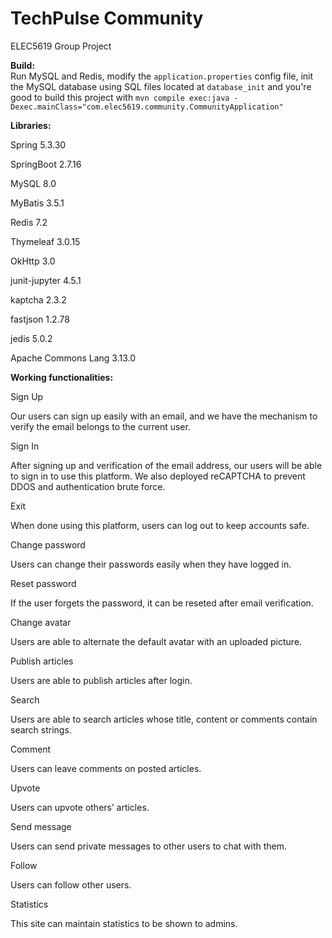 # TechPulse Community
ELEC5619 Group Project 


**Build:**  
Run MySQL and Redis, modify the `application.properties` config file, init the MySQL database using SQL files located at `database_init` and you're good to build this project with `mvn compile exec:java -Dexec.mainClass="com.elec5619.community.CommunityApplication"`

**Libraries:**

Spring 5.3.30

SpringBoot 2.7.16

MySQL 8.0

MyBatis 3.5.1

Redis 7.2

Thymeleaf 3.0.15

OkHttp 3.0

junit-jupyter 4.5.1

kaptcha 2.3.2

fastjson 1.2.78

jedis 5.0.2

Apache Commons Lang 3.13.0



**Working functionalities:**

Sign Up 

Our users can sign up easily with an email, and we have the mechanism to verify the email belongs to the current user.

Sign In

After signing up and verification of the email address, our users will be able to sign in to use this platform. We also deployed reCAPTCHA to prevent DDOS and authentication brute force.

Exit

When done using this platform, users can log out to keep accounts safe.

Change password

Users can change their passwords easily when they have logged in.

Reset password

If the user forgets the password, it can be reseted after email verification.

Change avatar

Users are able to alternate the default avatar with an uploaded picture.

Publish articles

Users are able to publish articles after login.

Search

Users are able to search articles whose title, content or comments contain search strings.

Comment

Users can leave comments on posted articles.

Upvote

Users can upvote others’ articles.

Send message

Users can send private messages to other users to chat with them.

Follow

Users can follow other users.

Statistics

This site can maintain statistics to be shown to admins.
